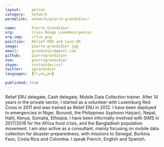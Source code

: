 ```yaml
---
layout:     person
category:   network
permalink:  network/pierre-grandidier/

name:       Pierre Grandidier
org:        Croix-Rouge Luxembourgeoise
org-img:    crlux.png 
position:   Relief ERU and Cash-IM
image:      pierre-grandidier.jpg
email:      grandidier@gmail.com
github:     pierregrandidier
osm:        pierregrandidier
skype:      instantdecisif
twitter:    pgrandidier
languages:  [fr,es,en]

published: true
---
```


Relief ERU delegate, Cash delegate, Mobile Data Collection trainer. 
After 14 years in the private sector, I started as a volunteer with Luxemburg Red Cross in 2011 and was trained as Relief ERU in 2012. I have been deployed to emergencies in Niger, Burundi, the Philippines (typhoon Haiyan), Nepal, Haïti, Kenya, Somalia, Ethiopia.
I have been informally involved with SIMS in 2017/2018 for the Africa food crisis, and the Bangladesh population movement.
I am also active as a consultant, mainly focusing on mobile data collection for disaster preparedness, with missions to Senegal, Burkina Faso, Costa Rica and Colombia.
I speak French, English and Spanish.
